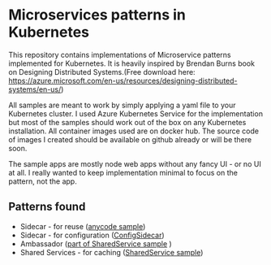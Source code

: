# Microservices patterns in Kubernetes
This repository contains implementations of Microservice patterns implemented for Kubernetes. It is heavily inspired by Brendan Burns book on Designing Distributed Systems.(Free download here: https://azure.microsoft.com/en-us/resources/designing-distributed-systems/en-us/)

All samples are meant to work by simply applying a yaml file to your Kubernetes cluster. I used Azure Kubernetes Service for the implementation but most of the samples should work out of the box on any Kubernetes installation.
All container images used are on docker hub. The source code of images I created should be available on github already or will be there soon.

The sample apps are mostly node web apps without any fancy UI - or no UI at all. I really wanted to keep implementation minimal to focus on the pattern, not the app.

## Patterns found
* Sidecar - for reuse ([anycode sample](SingleNodePatterns\Sidecar\AnyCodeSidecar_Sample\readme.md))
* Sidecar - for configuration ([ConfigSidecar](SingleNodePatterns\Sidecar\ConfigSidecar_Sample\readme.md))
* Ambassador ([part of SharedService sample](ServingPatterns\SharedService\readme.md) )
* Shared Services - for caching ([SharedService sample](ServingPatterns\SharedService\readme.md))

